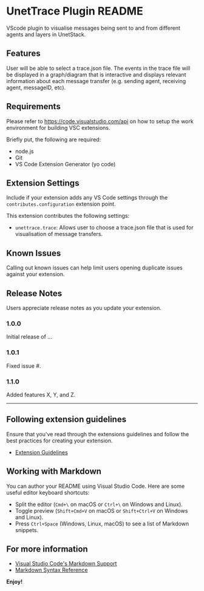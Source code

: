 # UnetTrace Plugin README

VScode plugin to visualise messages being sent to and from different agents and layers in UnetStack.

## Features

User will be able to select a trace.json file. The events in the trace file will be displayed in a graph/diagram that is interactive and displays relevant information about each message transfer (e.g. sending agent, receiving agent, messageID, etc).

## Requirements

Please refer to https://code.visualstudio.com/api on how to setup the work environment for building VSC extensions.

Briefly put, the following are required:
- node.js
- Git
- VS Code Extension Generator (yo code)

## Extension Settings

Include if your extension adds any VS Code settings through the `contributes.configuration` extension point.

This extension contributes the following settings:

* `unettrace.trace`: Allows user to choose a trace.json file that is used for visualisation of message transfers.

## Known Issues

Calling out known issues can help limit users opening duplicate issues against your extension.

## Release Notes

Users appreciate release notes as you update your extension.

### 1.0.0

Initial release of ...

### 1.0.1

Fixed issue #.

### 1.1.0

Added features X, Y, and Z.

---

## Following extension guidelines

Ensure that you've read through the extensions guidelines and follow the best practices for creating your extension.

* [Extension Guidelines](https://code.visualstudio.com/api/references/extension-guidelines)

## Working with Markdown

You can author your README using Visual Studio Code. Here are some useful editor keyboard shortcuts:

* Split the editor (`Cmd+\` on macOS or `Ctrl+\` on Windows and Linux).
* Toggle preview (`Shift+Cmd+V` on macOS or `Shift+Ctrl+V` on Windows and Linux).
* Press `Ctrl+Space` (Windows, Linux, macOS) to see a list of Markdown snippets.

## For more information

* [Visual Studio Code's Markdown Support](http://code.visualstudio.com/docs/languages/markdown)
* [Markdown Syntax Reference](https://help.github.com/articles/markdown-basics/)

**Enjoy!**
